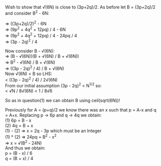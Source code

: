 Wish to show that √(6N) is close to (3p+2q)/2. As before let B = (3p+2q)/2 and consider B<sup>2</sup> - 6N:

=> ((3p+2q)/2)<sup>2</sup> - 6N    
=>  (9p<sup>2</sup> + 4q<sup>2</sup> + 12pq) / 4 - 6N    
=> (9p<sup>2</sup> + 4q<sup>2</sup> + 12pq) / 4 - 24pq / 4    
=> (3p - 2q)<sup>2</sup> / 4

Now consider B - √(6N):    
=> (B - √(6N))(B + √(6N) / B + √(6N))     
=> B<sup>2</sup>  - √(6N) / B + √(6N)    
=> ((3p - 2q)<sup>2</sup> / 4) / B + √(6N)    
Now √(6N) < B so LHS:    
< ((3p - 2q)<sup>2</sup> / 4) / 2√(6N)   
From our initial assumption (3p - 2q)<sup>2</sup>  < N<sup>1/2</sup> so:    
< √N / 8√(6N)
< 1 / 8√6

So as in question(1) we can obtain B using ceil(sqrt(6N))!

Previously for A = (p+q)/2 we know there was an x such that p = A-x and q = A+x. Replacing p -> 6p and q -> 4q we obtain:    
(1) 6p = B - x    
(2) 4q = B + x    
(1) - (2) => x = 2q - 3p which must be an Integer    
(1) * (2) => 24pq = B<sup>2</sup> - x<sup>2</sup>   
=> x = √(B<sup>2</sup> - 24N)    
And thus we obtain:    
p = (B - x) / 6     
q = (B + x) / 4
